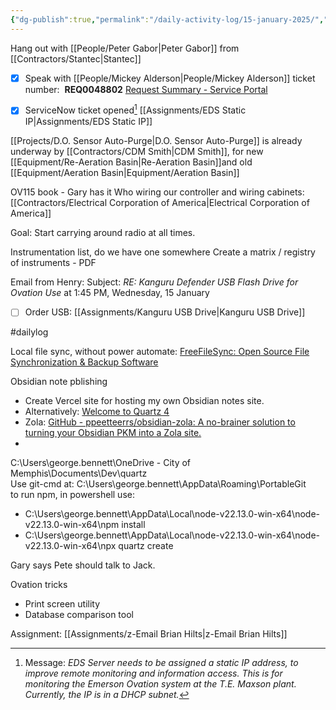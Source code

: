 ```yaml
---
{"dg-publish":true,"permalink":"/daily-activity-log/15-january-2025/","noteIcon":"","created":"2025-01-15T08:18:48.566-06:00"}
---
```


Hang out with [[People/Peter Gabor\|Peter Gabor]] from [[Contractors/Stantec\|Stantec]]
 - [x] Speak with [[People/Mickey Alderson\|People/Mickey Alderson]] ticket number:  **REQ0048802** [Request Summary - Service Portal](https://memphistn.service-now.com/sp?id=order_status&table=sc_request&sys_id=0f0518b63b039650ed83098c24e45abc)
 - [x] ServiceNow ticket opened[^ServiceNow]  [[Assignments/EDS Static IP\|Assignments/EDS Static IP]]


[^ServiceNow]: Message: *EDS Server needs to be assigned a static IP address, to improve remote monitoring and information access. This is for monitoring the Emerson Ovation system at the T.E. Maxson plant. Currently, the IP is in a DHCP subnet.*


[[Projects/D.O. Sensor Auto-Purge\|D.O. Sensor Auto-Purge]] is already underway by [[Contractors/CDM Smith\|CDM Smith]], for new [[Equipment/Re-Aeration Basin\|Re-Aeration Basin]]and old [[Equipment/Aeration Basin\|Equipment/Aeration Basin]]


OV115 book - Gary has it
Who wiring our controller and wiring cabinets: [[Contractors/Electrical Corporation of America\|Electrical Corporation of America]]

Goal: Start carrying around radio at all times.

Instrumentation list, do we have one somewhere
Create a matrix / registry of instruments - PDF

Email from Henry: Subject: *RE: Kanguru Defender USB Flash Drive for Ovation Use* at 1:45 PM, Wednesday, 15 January
- [ ] Order USB: [[Assignments/Kanguru USB Drive\|Kanguru USB Drive]]

#dailylog 

Local file sync, without power automate: 
[FreeFileSync: Open Source File Synchronization & Backup Software](https://freefilesync.org/)

Obsidian note pblishing
- Create Vercel site for hosting my own Obsidian notes site. 
- Alternatively: [Welcome to Quartz 4](https://quartz.jzhao.xyz/)
- Zola: [GitHub - ppeetteerrs/obsidian-zola: A no-brainer solution to turning your Obsidian PKM into a Zola site.](https://github.com/ppeetteerrs/obsidian-zola)
-

C:\Users\george.bennett\OneDrive - City of Memphis\Documents\Dev\quartz\
Use git-cmd at: C:\Users\george.bennett\AppData\Roaming\PortableGit\
to run npm, in powershell use:
- C:\Users\george.bennett\AppData\Local\node-v22.13.0-win-x64\node-v22.13.0-win-x64\npm install
- C:\Users\george.bennett\AppData\Local\node-v22.13.0-win-x64\node-v22.13.0-win-x64\npx quartz create

Gary says Pete should talk to Jack.

Ovation tricks 
- Print screen utility
- Database comparison tool


Assignment: [[Assignments/z-Email Brian Hilts\|z-Email Brian Hilts]]
